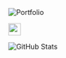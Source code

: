 <img src='https://i.postimg.cc/w1254VRQ/Portfolio.jpg' alt='Portfolio'/>

<a href="https://www.linkedin.com/in/federico-pochat-a816a2234/" target="_blank" ><img src="https://img.shields.io/badge/linkedin-%230077B5.svg?&style=for-the-badge&logo=linkedin&logoColor=white" height=25></a>

<p><img src="https://github-readme-stats.vercel.app/api?username=f-pochat&amp;show_icons=true" alt="GitHub Stats"></p>

